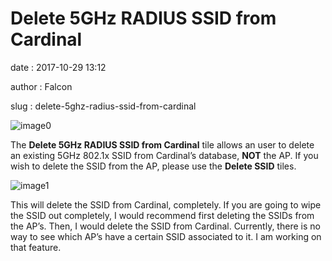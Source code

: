 Delete 5GHz RADIUS SSID from Cardinal
=====================================

date
:   2017-10-29 13:12

author
:   Falcon

slug
:   delete-5ghz-radius-ssid-from-cardinal

![image0](http://cardinal.mcclunetechnologies.net/wp-content/uploads/2017/10/img_59f7eefa0eedf.png)

The **Delete 5GHz RADIUS SSID from Cardinal** tile allows an user to
delete an existing 5GHz 802.1x SSID from Cardinal’s
database, **NOT** the AP. If you wish to delete the SSID from the AP,
please use the **Delete SSID** tiles.

![image1](http://cardinal.mcclunetechnologies.net/wp-content/uploads/2017/10/img_59f7ef25a7673.png)

This will delete the SSID from Cardinal, completely. If you are going to
wipe the SSID out completely, I would recommend first deleting the SSIDs
from the AP’s. Then, I would delete the SSID from Cardinal. Currently,
there is no way to see which AP’s have a certain SSID associated to it.
I am working on that feature.

